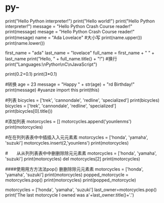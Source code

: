 # py-
print("Hello Python interpreter!")
print("Hello world!")
print("Hello Python interpreter!")
message = "Hello Python Crash Course reader!"
print(message)
mesage = "Hello Python Crash Course reader!"
print(mesage)
name = "Ada Lovelace"
#大小写
print(name.upper())
print(name.lower())

first_name = "ada"
last_name = "lovelace"
full_name = first_name + " " + last_name
print("Hello, " + full_name.title() + "!")
#换行
print("Languages:\nPython\nC\nJavaScript")

print(0.2+0.1)
print(3*0.1)

#转换
age = 23
message = "Happy " + str(age) + "rd Birthday!"
print(message)
#yuanze
import this
print(this)

#列表
bicycles = ['trek', 'cannondale', 'redline', 'specialized']
print(bicycles)
bicycles = ['trek', 'cannondale', 'redline', 'specialized']
print(bicycles[0].title())

#添加列表
motorcycles = []
motorcycles.append('younlenms')
print(motorcycles)

#在在列列表表中中插插入入元元素素
motorcycles = ['honda', 'yamaha', 'suzuki']
motorcycles.insert(2,'younlens')
print(motorcycles)

#　　从从列列表表中中删删除除元元素素
motorcycles = ['honda', 'yamaha', 'suzuki']
print(motorcycles)
del motorcycles[2]
print(motorcycles)


####使用用方方法法pop() 删删除除元元素素
motorcycles = ['honda', 'yamaha', 'suzuki']
print(motorcycles)
popped_motorcycle = motorcycles.pop()
print(motorcycles)
print(popped_motorcycle)


motorcycles = ['honda', 'yamaha', 'suzuki']
last_owner=motorcycles.pop()
print('The last motorcycle I owned was a'+last_owner.title()+'.')
